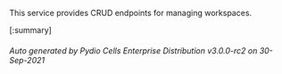 






This service provides CRUD endpoints for managing workspaces.

[:summary]

###### Auto generated by Pydio Cells Enterprise Distribution v3.0.0-rc2 on 30-Sep-2021
